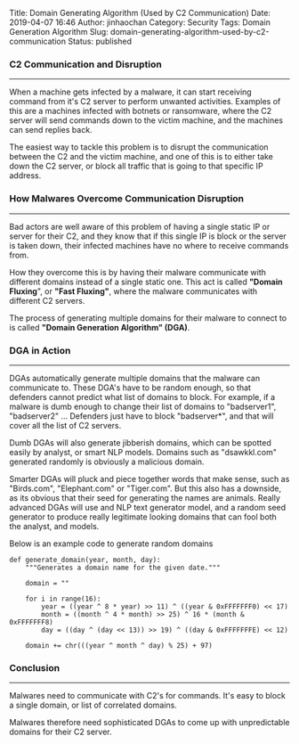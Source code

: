 Title: Domain Generating Algorithm (Used by C2 Communication)
Date: 2019-04-07 16:46
Author: jinhaochan
Category: Security
Tags: Domain Generation Algorithm
Slug: domain-generating-algorithm-used-by-c2-communication
Status: published

<!-- wp:heading {"level":3} -->

### C2 Communication and Disruption





------------------------------------------------------------------------






When a machine gets infected by a malware, it can start receiving command from it's C2 server to perform unwanted activities. Examples of this are a machines infected with botnets or ransomware, where the C2 server will send commands down to the victim machine, and the machines can send replies back.





The easiest way to tackle this problem is to disrupt the communication between the C2 and the victim machine, and one of this is to either take down the C2 server, or block all traffic that is going to that specific IP address.



<!-- wp:heading {"level":3} -->

### How Malwares Overcome Communication Disruption





------------------------------------------------------------------------






Bad actors are well aware of this problem of having a single static IP or server for their C2, and they know that if this single IP is block or the server is taken down, their infected machines have no where to receive commands from.





How they overcome this is by having their malware communicate with different domains instead of a single static one. This act is called **"Domain Fluxing**", or **"Fast Fluxing"**, where the malware communicates with different C2 servers.





The process of generating multiple domains for their malware to connect to is called **"Domain Generation Algorithm" (DGA)**.



<!-- wp:heading {"level":3} -->

### DGA in Action





------------------------------------------------------------------------






DGAs automatically generate multiple domains that the malware can communicate to. These DGA's have to be random enough, so that defenders cannot predict what list of domains to block. For example, if a malware is dumb enough to change their list of domains to "badserver1", "badserver2" ... Defenders just have to block "badserver\*", and that will cover all the list of C2 servers.





Dumb DGAs will also generate jibberish domains, which can be spotted easily by analyst, or smart NLP models. Domains such as "dsawkkl.com" generated randomly is obviously a malicious domain.





Smarter DGAs will pluck and piece together words that make sense, such as "Birds.com", "Elephant.com" or "Tiger.com". But this also has a downside, as its obvious that their seed for generating the names are animals. Really advanced DGAs will use and NLP text generator model, and a random seed generator to produce really legitimate looking domains that can fool both the analyst, and models.





Below is an example code to generate random domains



<!-- wp:code -->

``` {.wp-block-code}
def generate_domain(year, month, day):
    """Generates a domain name for the given date."""

    domain = ""

    for i in range(16):
        year = ((year ^ 8 * year) >> 11) ^ ((year & 0xFFFFFFF0) << 17)
        month = ((month ^ 4 * month) >> 25) ^ 16 * (month & 0xFFFFFFF8)
        day = ((day ^ (day << 13)) >> 19) ^ ((day & 0xFFFFFFFE) << 12)

    domain += chr(((year ^ month ^ day) % 25) + 97)
```

<!-- /wp:code -->

<!-- wp:heading {"level":3} -->

### Conclusion





------------------------------------------------------------------------






Malwares need to communicate with C2's for commands. It's easy to block a single domain, or list of correlated domains.





Malwares therefore need sophisticated DGAs to come up with unpredictable domains for their C2 server.


